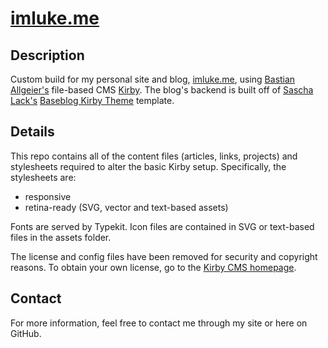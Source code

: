# [imluke.me](http://imluke.me/)

## Description

Custom build for my personal site and blog, [imluke.me](http://imluke.me/), using [Bastian Allgeier's](https://github.com/bastianallgeier) file-based CMS [Kirby](http://getkirby.com). The blog's backend is built off of [Sascha Lack's](https://github.com/sashtown) [Baseblog Kirby Theme](https://github.com/sashtown/Baseblog-Kirby-Theme) template.

## Details

This repo contains all of the content files (articles, links, projects) and stylesheets required to alter the basic Kirby setup. Specifically, the stylesheets are:

- responsive
- retina-ready (SVG, vector and text-based assets)

Fonts are served by Typekit. Icon files are contained in SVG or text-based files in the assets folder.

The license and config files have been removed for security and copyright reasons. To obtain your own license, go to the [Kirby CMS homepage](http://getkirby.com).

## Contact

For more information, feel free to contact me through my site or here on GitHub.
